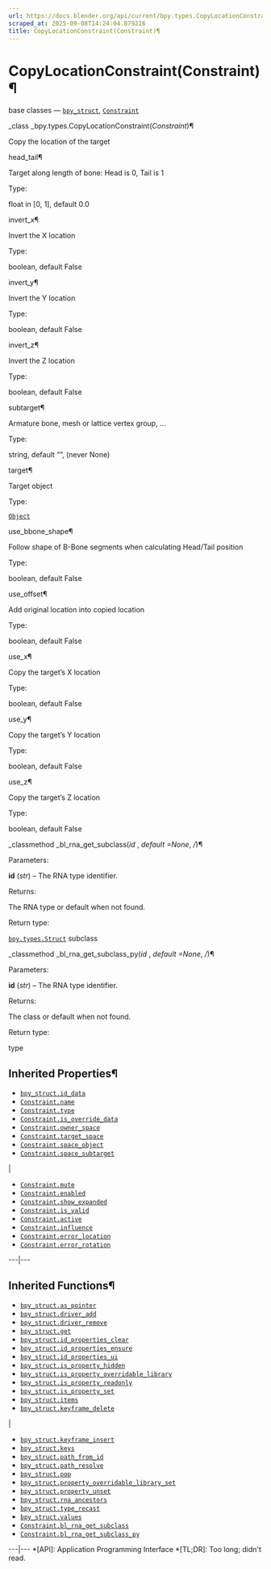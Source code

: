 ```yaml
---
url: https://docs.blender.org/api/current/bpy.types.CopyLocationConstraint.html
scraped_at: 2025-09-08T14:24:04.879216
title: CopyLocationConstraint(Constraint)¶
---
```


# CopyLocationConstraint(Constraint)¶  
  
base classes — [`bpy_struct`](bpy.types.bpy_struct.html#bpy.types.bpy_struct
"bpy.types.bpy_struct"),
[`Constraint`](bpy.types.Constraint.html#bpy.types.Constraint
"bpy.types.Constraint")

_class _bpy.types.CopyLocationConstraint(_Constraint_)¶

    

Copy the location of the target

head_tail¶

    

Target along length of bone: Head is 0, Tail is 1

Type:

    

float in [0, 1], default 0.0

invert_x¶

    

Invert the X location

Type:

    

boolean, default False

invert_y¶

    

Invert the Y location

Type:

    

boolean, default False

invert_z¶

    

Invert the Z location

Type:

    

boolean, default False

subtarget¶

    

Armature bone, mesh or lattice vertex group, …

Type:

    

string, default “”, (never None)

target¶

    

Target object

Type:

    

[`Object`](bpy.types.Object.html#bpy.types.Object "bpy.types.Object")

use_bbone_shape¶

    

Follow shape of B-Bone segments when calculating Head/Tail position

Type:

    

boolean, default False

use_offset¶

    

Add original location into copied location

Type:

    

boolean, default False

use_x¶

    

Copy the target’s X location

Type:

    

boolean, default False

use_y¶

    

Copy the target’s Y location

Type:

    

boolean, default False

use_z¶

    

Copy the target’s Z location

Type:

    

boolean, default False

_classmethod _bl_rna_get_subclass(_id_ , _default =None_, _/_)¶

    

Parameters:

    

**id** (_str_) – The RNA type identifier.

Returns:

    

The RNA type or default when not found.

Return type:

    

[`bpy.types.Struct`](bpy.types.Struct.html#bpy.types.Struct
"bpy.types.Struct") subclass

_classmethod _bl_rna_get_subclass_py(_id_ , _default =None_, _/_)¶

    

Parameters:

    

**id** (_str_) – The RNA type identifier.

Returns:

    

The class or default when not found.

Return type:

    

type

## Inherited Properties¶

  * [`bpy_struct.id_data`](bpy.types.bpy_struct.html#bpy.types.bpy_struct.id_data "bpy.types.bpy_struct.id_data")
  * [`Constraint.name`](bpy.types.Constraint.html#bpy.types.Constraint.name "bpy.types.Constraint.name")
  * [`Constraint.type`](bpy.types.Constraint.html#bpy.types.Constraint.type "bpy.types.Constraint.type")
  * [`Constraint.is_override_data`](bpy.types.Constraint.html#bpy.types.Constraint.is_override_data "bpy.types.Constraint.is_override_data")
  * [`Constraint.owner_space`](bpy.types.Constraint.html#bpy.types.Constraint.owner_space "bpy.types.Constraint.owner_space")
  * [`Constraint.target_space`](bpy.types.Constraint.html#bpy.types.Constraint.target_space "bpy.types.Constraint.target_space")
  * [`Constraint.space_object`](bpy.types.Constraint.html#bpy.types.Constraint.space_object "bpy.types.Constraint.space_object")
  * [`Constraint.space_subtarget`](bpy.types.Constraint.html#bpy.types.Constraint.space_subtarget "bpy.types.Constraint.space_subtarget")

|

  * [`Constraint.mute`](bpy.types.Constraint.html#bpy.types.Constraint.mute "bpy.types.Constraint.mute")
  * [`Constraint.enabled`](bpy.types.Constraint.html#bpy.types.Constraint.enabled "bpy.types.Constraint.enabled")
  * [`Constraint.show_expanded`](bpy.types.Constraint.html#bpy.types.Constraint.show_expanded "bpy.types.Constraint.show_expanded")
  * [`Constraint.is_valid`](bpy.types.Constraint.html#bpy.types.Constraint.is_valid "bpy.types.Constraint.is_valid")
  * [`Constraint.active`](bpy.types.Constraint.html#bpy.types.Constraint.active "bpy.types.Constraint.active")
  * [`Constraint.influence`](bpy.types.Constraint.html#bpy.types.Constraint.influence "bpy.types.Constraint.influence")
  * [`Constraint.error_location`](bpy.types.Constraint.html#bpy.types.Constraint.error_location "bpy.types.Constraint.error_location")
  * [`Constraint.error_rotation`](bpy.types.Constraint.html#bpy.types.Constraint.error_rotation "bpy.types.Constraint.error_rotation")

  
---|---  
  
## Inherited Functions¶

  * [`bpy_struct.as_pointer`](bpy.types.bpy_struct.html#bpy.types.bpy_struct.as_pointer "bpy.types.bpy_struct.as_pointer")
  * [`bpy_struct.driver_add`](bpy.types.bpy_struct.html#bpy.types.bpy_struct.driver_add "bpy.types.bpy_struct.driver_add")
  * [`bpy_struct.driver_remove`](bpy.types.bpy_struct.html#bpy.types.bpy_struct.driver_remove "bpy.types.bpy_struct.driver_remove")
  * [`bpy_struct.get`](bpy.types.bpy_struct.html#bpy.types.bpy_struct.get "bpy.types.bpy_struct.get")
  * [`bpy_struct.id_properties_clear`](bpy.types.bpy_struct.html#bpy.types.bpy_struct.id_properties_clear "bpy.types.bpy_struct.id_properties_clear")
  * [`bpy_struct.id_properties_ensure`](bpy.types.bpy_struct.html#bpy.types.bpy_struct.id_properties_ensure "bpy.types.bpy_struct.id_properties_ensure")
  * [`bpy_struct.id_properties_ui`](bpy.types.bpy_struct.html#bpy.types.bpy_struct.id_properties_ui "bpy.types.bpy_struct.id_properties_ui")
  * [`bpy_struct.is_property_hidden`](bpy.types.bpy_struct.html#bpy.types.bpy_struct.is_property_hidden "bpy.types.bpy_struct.is_property_hidden")
  * [`bpy_struct.is_property_overridable_library`](bpy.types.bpy_struct.html#bpy.types.bpy_struct.is_property_overridable_library "bpy.types.bpy_struct.is_property_overridable_library")
  * [`bpy_struct.is_property_readonly`](bpy.types.bpy_struct.html#bpy.types.bpy_struct.is_property_readonly "bpy.types.bpy_struct.is_property_readonly")
  * [`bpy_struct.is_property_set`](bpy.types.bpy_struct.html#bpy.types.bpy_struct.is_property_set "bpy.types.bpy_struct.is_property_set")
  * [`bpy_struct.items`](bpy.types.bpy_struct.html#bpy.types.bpy_struct.items "bpy.types.bpy_struct.items")
  * [`bpy_struct.keyframe_delete`](bpy.types.bpy_struct.html#bpy.types.bpy_struct.keyframe_delete "bpy.types.bpy_struct.keyframe_delete")

|

  * [`bpy_struct.keyframe_insert`](bpy.types.bpy_struct.html#bpy.types.bpy_struct.keyframe_insert "bpy.types.bpy_struct.keyframe_insert")
  * [`bpy_struct.keys`](bpy.types.bpy_struct.html#bpy.types.bpy_struct.keys "bpy.types.bpy_struct.keys")
  * [`bpy_struct.path_from_id`](bpy.types.bpy_struct.html#bpy.types.bpy_struct.path_from_id "bpy.types.bpy_struct.path_from_id")
  * [`bpy_struct.path_resolve`](bpy.types.bpy_struct.html#bpy.types.bpy_struct.path_resolve "bpy.types.bpy_struct.path_resolve")
  * [`bpy_struct.pop`](bpy.types.bpy_struct.html#bpy.types.bpy_struct.pop "bpy.types.bpy_struct.pop")
  * [`bpy_struct.property_overridable_library_set`](bpy.types.bpy_struct.html#bpy.types.bpy_struct.property_overridable_library_set "bpy.types.bpy_struct.property_overridable_library_set")
  * [`bpy_struct.property_unset`](bpy.types.bpy_struct.html#bpy.types.bpy_struct.property_unset "bpy.types.bpy_struct.property_unset")
  * [`bpy_struct.rna_ancestors`](bpy.types.bpy_struct.html#bpy.types.bpy_struct.rna_ancestors "bpy.types.bpy_struct.rna_ancestors")
  * [`bpy_struct.type_recast`](bpy.types.bpy_struct.html#bpy.types.bpy_struct.type_recast "bpy.types.bpy_struct.type_recast")
  * [`bpy_struct.values`](bpy.types.bpy_struct.html#bpy.types.bpy_struct.values "bpy.types.bpy_struct.values")
  * [`Constraint.bl_rna_get_subclass`](bpy.types.Constraint.html#bpy.types.Constraint.bl_rna_get_subclass "bpy.types.Constraint.bl_rna_get_subclass")
  * [`Constraint.bl_rna_get_subclass_py`](bpy.types.Constraint.html#bpy.types.Constraint.bl_rna_get_subclass_py "bpy.types.Constraint.bl_rna_get_subclass_py")

  
---|---
  *[API]: Application Programming Interface
  *[TL;DR]: Too long; didn't read.

